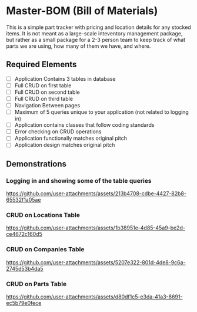 # Master-BOM (Bill of Materials)
This is a simple part tracker with pricing and location details for any stocked items.  It is not meant as a large-scale inteventory management package, but rather as a small package for a 2-3 person team to keep track of what parts we are using, how many of them we have, and where.

## Required Elements
- [ ] Application Contains 3 tables in database
- [ ] Full CRUD on first table
- [ ] Full CRUD on second table
- [ ] Full CRUD on third table
- [ ] Navigation Between pages
- [ ] Maximum of 5 queries unique to your application (not related to logging in)
- [ ] Application contains classes that follow coding standards
- [ ] Error checking on CRUD operations
- [ ] Application functionally matches original pitch
- [ ] Application design matches original pitch

## Demonstrations

### Logging in and showing some of the table queries
https://github.com/user-attachments/assets/213b4708-cdbe-4427-82b8-65532f1a05ae

### CRUD on Locations Table
https://github.com/user-attachments/assets/1b38951e-4d85-45a9-be2d-ce4672c160d5

### CRUD on Companies Table
https://github.com/user-attachments/assets/5207e322-801d-4de8-9c6a-2745d53b4da5

### CRUD on Parts Table
https://github.com/user-attachments/assets/d80df1c5-e3da-41a3-8691-ec5b79e0fece

